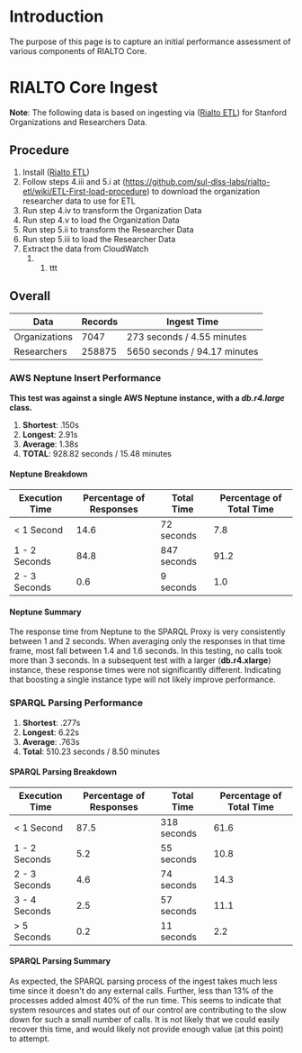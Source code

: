 # Introduction

The purpose of this page is to capture an initial performance assessment of various components of RIALTO Core.

# RIALTO Core Ingest

**Note**: The following data is based on ingesting via ([Rialto ETL](https://github.com/sul-dlss-labs/rialto-etl)) for Stanford Organizations and Researchers Data.

## Procedure

1. Install ([Rialto ETL](https://github.com/sul-dlss-labs/rialto-etl))
2. Follow steps 4.iii and 5.i at (https://github.com/sul-dlss-labs/rialto-etl/wiki/ETL-First-load-procedure) to download the organization researcher data to use for ETL
3. Run step 4.iv to transform the Organization Data
4. Run step 4.v to load the Organization Data
5. Run step 5.ii to transform the Researcher Data
6. Run step 5.iii to load the Researcher Data
7. Extract the data from CloudWatch
    1. 1. ttt

## Overall

| Data | Records | Ingest Time |
|------|---------|-------------|
| Organizations | 7047 | 273 seconds / 4.55 minutes |
| Researchers | 258875 | 5650 seconds / 94.17 minutes |

### AWS Neptune Insert Performance

**This test was against a single AWS Neptune instance, with a _db.r4.large_ class.**

1. **Shortest**: .150s
2. **Longest**: 2.91s
3. **Average**: 1.38s
4. **TOTAL**: 928.82 seconds / 15.48 minutes

#### Neptune Breakdown

| Execution Time | Percentage of Responses | Total Time | Percentage of Total Time |
|---|---|---|---|
| < 1 Second | 14.6 | 72 seconds | 7.8 |
| 1 - 2 Seconds |  84.8 | 847 seconds | 91.2 | 
| 2 - 3 Seconds | 0.6 | 9 seconds | 1.0 |

#### Neptune Summary

The response time from Neptune to the SPARQL Proxy is very consistently between 1 and 2 seconds. When averaging only the responses in that time frame, most fall between 1.4 and 1.6 seconds. In this testing, no calls took more than 3 seconds. In a subsequent test with a larger (**db.r4.xlarge**) instance, these response times were not significantly different. Indicating that boosting a single instance type will not likely improve performance.

### SPARQL Parsing Performance

1. **Shortest**: .277s
2. **Longest**: 6.22s
3. **Average**: .763s
4. **Total**: 510.23 seconds / 8.50 minutes

#### SPARQL Parsing Breakdown

| Execution Time | Percentage of Responses | Total Time | Percentage of Total Time |
|---|---|---|---|
| < 1 Second | 87.5 | 318 seconds | 61.6 |
| 1 - 2 Seconds |  5.2 | 55 seconds | 10.8 | 
| 2 - 3 Seconds | 4.6 | 74 seconds | 14.3 |
| 3 - 4 Seconds | 2.5 | 57 seconds | 11.1 |
| > 5 Seconds | 0.2 | 11 seconds | 2.2 |

#### SPARQL Parsing Summary

As expected, the SPARQL parsing process of the ingest takes much less time since it doesn't do any external calls. Further, less than 13% of the processes added almost 40% of the run time. This seems to indicate that system resources and states out of our control are contributing to the slow down for such a small number of calls. It is not likely that we could easily recover this time, and would likely not provide enough value (at this point) to attempt.

